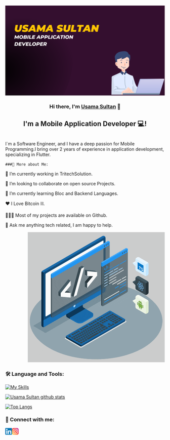 <p align="center">
  <a href="https://usamasultan.netlify.app/" target="_blank" rel="noreferrer"><img width=”200" height=”100" src="https://github.com/usamasultan2018/usamasultan2018/blob/main/images/profile.png" alt="my banner"></a>
</p>
<h3 align="center">
Hi there, I'm <a href="https://usamasultan.netlify.app/" target="_blank" rel="noreferrer">Usama Sultan</a> 👋
</h3>

<h2 align="center">
I'm a Mobile Application Developer 💻!
</h2> 
<br>
I`m a Software Engineer, and I have a deep passion for Mobile Programming.I bring over 2 years of experience in application development, specializing in Flutter.



    ###🤔 More about Me:
🔭   I’m currently working in TritechSolution.

🤝   I’m looking to collaborate on open source Projects.

🌱   I’m currently learning Bloc and Backend Languages.

❤️   I Love Bitcoin ⛓.

👨🏻‍💻   Most of my projects are available on Github.

💬   Ask me anything tech related, I am happy to help.   


<div align="right">
  <a href="#" target="_blank" rel="noreferrer">
    <img src="https://raw.githubusercontent.com/codeswot/codeswot/main/assets/other/techstack.gif" alt="my banner">
  </a>
</div>

### 🛠 Language and Tools:
[![My Skills](https://skillicons.dev/icons?i=flutter,java,git,html,css,firebase,github,nodejs,postman,mysql,&perline=3)](#)


[![Usama Sultan github stats](https://github-readme-stats.vercel.app/api?username=usamasultan2018)](https://github.com/usamasultan2018)

[![Top Langs](https://github-readme-stats.vercel.app/api/top-langs/?username=usamasultan2018&layout=compact)](https://github.com/usamasultan2018)



### 🤝 Connect with me:

<a href="https://www.linkedin.com/in/usama-sultan-b67972105/"><img align="left" src="https://raw.githubusercontent.com/usamasultan2018/usamasultan2018/main/images/linkedin.svg" alt="Usama Sultan | LinkedIn" width="21px"/></a>
<a href="https://www.instagram.com/usamak2/"><img align="left" src="https://raw.githubusercontent.com/usamasultan2018/usamasultan2018/main/images/instagram.svg" alt="Usama Sultan | LinkedIn" width="21px"/></a>


<!--
**usamasultan2018/usamasultan2018** is a ✨ _special_ ✨ repository because its `REA,DME.md` (this file) appears on your GitHub profile.

Here are some ideas to get you started:

